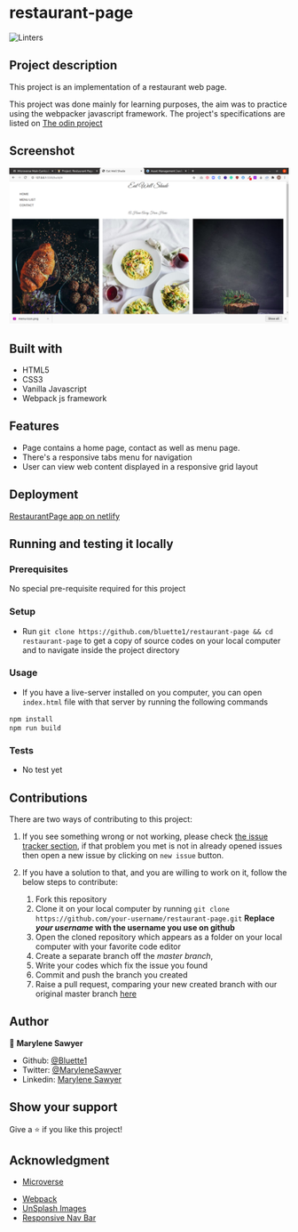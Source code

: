 # restaurant-page
![Linters](https://github.com/bluette1/restaurant-page/workflows/Linters/badge.svg)

## Project description
This project is an implementation of a restaurant web page.

This project was done mainly for learning purposes, the aim was to practice using the webpacker javascript framework. The project's specifications are listed on [The odin project](https://www.theodinproject.com/courses/javascript/lessons/restaurant-page)

## Screenshot
![demo picture](./public/images/screenshot.png)

## Built with
- HTML5
- CSS3
- Vanilla Javascript
- Webpack js framework

## Features
- Page contains a home page, contact as well as menu page.
- There's a responsive tabs menu for navigation 
- User can view web content displayed in a responsive grid layout

## Deployment
[RestaurantPage app on netlify](https://gracious-johnson-c5af22.netlify.app)

## Running and testing it locally

### Prerequisites
No special pre-requisite required for this project

### Setup
- Run `git clone https://github.com/bluette1/restaurant-page && cd restaurant-page` to get a copy of source codes on your local computer and to navigate inside the project directory

### Usage
- If you have a live-server installed on you computer, you can open `index.html` file with that server by running the following commands

```
npm install
npm run build
``` 

### Tests
- No test yet

## Contributions

There are two ways of contributing to this project:

1.  If you see something wrong or not working, please check [the issue tracker section](https://github.com/bluette1/restaurant-page/issues), if that problem you met is not in already opened issues then open a new issue by clicking on `new issue` button.

2.  If you have a solution to that, and you are willing to work on it, follow the below steps to contribute:
    1.  Fork this repository
    1.  Clone it on your local computer by running `git clone https://github.com/your-username/restaurant-page.git` __Replace *your username* with the username you use on github__
    1.  Open the cloned repository which appears as a folder on your local computer with your favorite code editor
    1.  Create a separate branch off the *master branch*,
    1.  Write your codes which fix the issue you found
    1.  Commit and push the branch you created
    1.  Raise a pull request, comparing your new created branch with our original master branch [here](https://github.com/bluette1/restaurant-page)

## Author

👤 **Marylene Sawyer**
- Github: [@Bluette1](https://github.com/Bluette1)
- Twitter: [@MaryleneSawyer](https://twitter.com/MaryleneSawyer)
- Linkedin: [Marylene Sawyer](https://www.linkedin.com/in/marylene-sawyer)


## Show your support

Give a ⭐️ if you like this project!

## Acknowledgment
- [Microverse](https://www.microvese.org)
* [Webpack](https://webpack.js.org/)
* [UnSplash Images](https://unsplash.com/)
* [Responsive Nav Bar](http://responsive-nav.com/)
